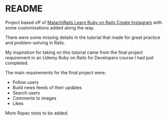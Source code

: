 # README

Project based off of [MalachiRails Learn Ruby on Rails Create Instagram](https://www.youtube.com/@MalachiRails) with some customizations added along the way.

There were some missing details in the tutorial that made for great practice and problem-solving in Rails.

My inspiration for taking on this tutorial came from the final project requirement in an Udemy Ruby on Rails for Developers course I had just completed. 

The main requirements for the final project were:

- Follow users
- Build news feeds of their updates
- Search users
- Comments to images
- Likes

More Rspec tests to be added.
